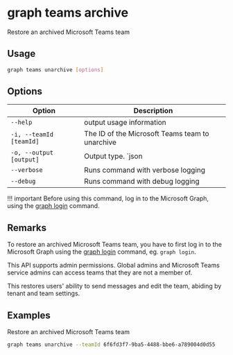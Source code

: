 # graph teams archive

Restore an archived Microsoft Teams team

## Usage

```sh
graph teams unarchive [options]
```

## Options

Option|Description
------|-----------
`--help`|output usage information
`-i, --teamId [teamId]`|The ID of the Microsoft Teams team to unarchive
`-o, --output [output]`|Output type. `json|text`. Default `text`
`--verbose`|Runs command with verbose logging
`--debug`|Runs command with debug logging

!!! important
    Before using this command, log in to the Microsoft Graph, using the [graph login](../login.md) command.

## Remarks

To restore an archived Microsoft Teams team, you have to first log in to the Microsoft Graph using the [graph login](../login.md) command, eg. `graph login`.

This API supports admin permissions. Global admins and Microsoft Teams service admins can access teams that they are not a member of.

This restores users' ability to send messages and edit the team, abiding by tenant and team settings.

## Examples

Restore an archived Microsoft Teams team

```sh
graph teams unarchive --teamId 6f6fd3f7-9ba5-4488-bbe6-a789004d0d55
```